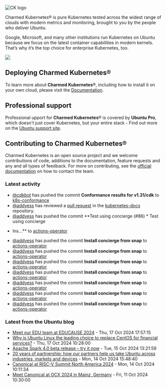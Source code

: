 ![CK logo](https://assets.ubuntu.com/v1/451d4cf4-Charmed+Kubernetes_RGB_onWhite_2022.svg)

Charmed Kubernetes® is pure Kubernetes tested across the widest range of clouds with modern metrics and monitoring, brought to you by the people who deliver Ubuntu.

Google, Microsoft, and many other institutions run Kubernetes on Ubuntu because we focus on the latest container capabilities in modern kernels. That’s why it’s the top choice for enterprise Kubernetes, too.

![](https://assets.ubuntu.com/v1/843c77b6-juju-at-a-glace.svg)

## Deploying Charmed Kubernetes®

To learn more about **Charmed Kubernetes**®, including how to install it on your own cloud, please visit the [Documentation][docs].

## Professional support

Professional upport for **Charmed Kubernetes**® is covered by **Ubuntu Pro**, which doesn't just cover Kubernetes, but your entire stack - Find out more on the [Ubuntu support site](https://ubuntu.com/support).

## Contributing to Charmed Kubernetes®

Charmed Kubernetes is an open source project and we welcome contributions of code, additions to the documentation, feature requests and any and all types of feedback. For more on contributing, see the [official documentation][get-in-touch] on how to contact the team.

<!-- LINKS -->
[docs]: https://ubuntu.com/kubernetes/docs
[get-in-touch]: https://ubuntu.com/kubernetes/docs/get-in-touch

### Latest activity

<!-- activity starts -->
 - [@cdkbot](https://github.com/cdkbot) has pushed the commit **Conformance results for v1.31/cdk** to [k8s-conformance](https://github.com/charmed-kubernetes/k8s-conformance)
 - [@addyess](https://github.com/addyess) has reviewed a [pull request](https://github.com/charmed-kubernetes/kubernetes-docs/pull/865) in the [kubernetes-docs](https://github.com/charmed-kubernetes/kubernetes-docs) repository.
 - [@addyess](https://github.com/addyess) has pushed the commit **Test using concierge (#86)  * Test using concierge * Ins...** to [actions-operator](https://github.com/charmed-kubernetes/actions-operator)
 - [@addyess](https://github.com/addyess) has pushed the commit **Install concierge from snap** to [actions-operator](https://github.com/charmed-kubernetes/actions-operator)
 - [@addyess](https://github.com/addyess) has pushed the commit **Install concierge from snap** to [actions-operator](https://github.com/charmed-kubernetes/actions-operator)
 - [@addyess](https://github.com/addyess) has pushed the commit **Install concierge from snap** to [actions-operator](https://github.com/charmed-kubernetes/actions-operator)
 - [@addyess](https://github.com/addyess) has pushed the commit **Install concierge from snap** to [actions-operator](https://github.com/charmed-kubernetes/actions-operator)
 - [@addyess](https://github.com/addyess) has pushed the commit **Install concierge from snap** to [actions-operator](https://github.com/charmed-kubernetes/actions-operator)
 - [@addyess](https://github.com/addyess) has pushed the commit **Install concierge from snap** to [actions-operator](https://github.com/charmed-kubernetes/actions-operator)
 - [@addyess](https://github.com/addyess) has pushed the commit **Install concierge from snap** to [actions-operator](https://github.com/charmed-kubernetes/actions-operator)
<!-- activity ends -->

<!-- roadmap starts -->

<!-- roadmap ends -->

### Latest from the Ubuntu blog

<!-- blog starts -->
* [Meet our EDU team at EDUCAUSE 2024](https://ubuntu.com//blog/meet-our-edu-team-at-educause-2024) - Thu, 17 Oct 2024 17:57:15 
* [Why is Ubuntu Linux the leading choice to replace CentOS for financial services?](https://ubuntu.com//blog/why-is-ubuntu-linux-the-leading-choice-to-replace-centos-for-finserv-infrastructure) - Thu, 17 Oct 2024 10:28:00 
* [Apache Spark 4.0 beta release &#8211; try it now](https://ubuntu.com//blog/apache-spark-4-0-beta-release-try-it-now) - Tue, 15 Oct 2024 13:21:59 
* [20 years of partnership: how our partners help us take Ubuntu across industries, markets and devices](https://ubuntu.com//blog/20-years-of-partnership) - Mon, 14 Oct 2024 15:48:40 
* [Canonical at RISC-V Summit North America 2024](https://ubuntu.com//blog/canonical-at-risc-v-summit-north-america-2024) - Mon, 14 Oct 2024 10:11:34 
* [Meet Canonical at OCX 2024 in Mainz, Germany](https://ubuntu.com//blog/meet-canonical-at-ocx-2024-in-mainz-germany) - Fri, 11 Oct 2024 10:30:00 
<!-- blog ends -->
